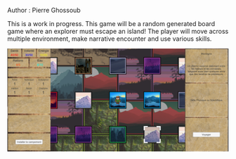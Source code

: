 Author : Pierre Ghossoub

This is a work in progress. This game will be a random generated board game where an explorer must escape an island! 
The player will move across multiple environment, make  narrative encounter and use various skills.

![Alt text](/Screenshots/screenshot1.png?raw=true "screenshot1")

